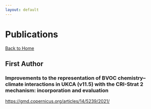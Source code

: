 ```yaml
---
layout: default
---
```


# Publications

[Back to Home](./)

## First Author

### Improvements to the representation of BVOC chemistry–climate interactions in UKCA (v11.5) with the CRI-Strat 2 mechanism: incorporation and evaluation



https://gmd.copernicus.org/articles/14/5239/2021/
